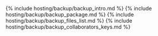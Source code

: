 {% include hosting/backup/backup_intro.md %}
{% include hosting/backup/backup_package.md %}
{% include hosting/backup/backup_files_list.md %}
{% include hosting/backup/backup_collaborators_keys.md %}